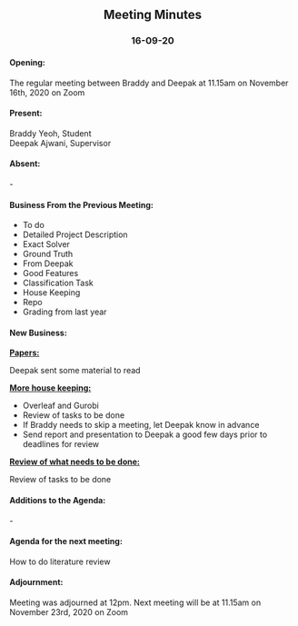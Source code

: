 <div align="center">
  <h2 align="center">
    Meeting Minutes
  </h2>
  <h3 align="center">
    16-09-20
  </h3>


</div>

<div>
  <h4>
    Opening:
  </h4>
  The regular meeting between Braddy and Deepak at 11.15am on November 16th, 2020 on Zoom

  <h4>
    Present:
  </h4>
  Braddy Yeoh, Student
  <br/>
  Deepak Ajwani, Supervisor

  <h4>
    Absent:
  </h4>
-
   <h4>
    Business From the Previous Meeting:
  </h4>
  <ul>
    <li>
      To do
    </li>
    <li>
      Detailed Project Description
    </li>
    <li>
      Exact Solver
    </li>
    <li>
      Ground Truth
    </li>
    <li>
      From Deepak
    </li> 
    <li>
      Good Features
    </li> 
    <li>
      Classification Task
    </li>  
    <li>
      House Keeping
    </li>  
    <li>
      Repo
    </li>  
    <li>
      Grading from last year
    </li>      
  </ul>

  <h4>
    New Business:
  </h4>
  <p></p><b><u>Papers:</u></b></p>
  Deepak sent some material to read


  <b><u>More house keeping:</u></b>
  <ul>
    <li>
      Overleaf and Gurobi
    </li>
    <li>
      Review of tasks to be done
    </li>
    <li>
      If Braddy needs to skip a meeting, let Deepak know in advance
    </li>
    <li>
      Send report and presentation to Deepak a good few days prior to deadlines for review
    </li>
  </ul>

  <p></p><b><u> Review of what needs to be done:</u></b></p>
  Review of tasks to be done

  <h4>
    Additions to the Agenda:
  </h4>
  -

  <h4>
    Agenda for the next meeting:
  </h4>
How to do literature review
  <h4>
    Adjournment:
  </h4>
  Meeting was adjourned at 12pm. Next meeting will be at 11.15am on November 23rd, 2020 on Zoom
</div>